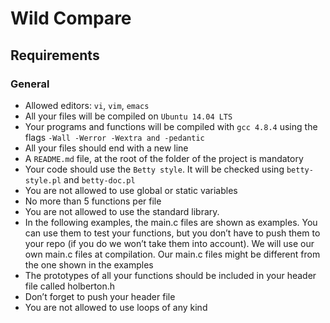 # Wild Compare

## Requirements

### General

- Allowed editors: `vi`, `vim`, `emacs`
- All your files will be compiled on `Ubuntu 14.04 LTS`
- Your programs and functions will be compiled with `gcc 4.8.4` using the flags `-Wall -Werror -Wextra and -pedantic`
- All your files should end with a new line
- A `README.md` file, at the root of the folder of the project is mandatory
- Your code should use the `Betty style`. It will be checked using `betty-style.pl` and `betty-doc.pl`
- You are not allowed to use global or static variables
- No more than 5 functions per file
- You are not allowed to use the standard library.
- In the following examples, the main.c files are shown as examples. You can use them to test your functions, but you don’t have to push them to your repo (if you do we won’t take them into account). We will use our own main.c files at compilation. Our main.c files might be different from the one shown in the examples
- The prototypes of all your functions should be included in your header file called holberton.h
- Don’t forget to push your header file
- You are not allowed to use loops of any kind
